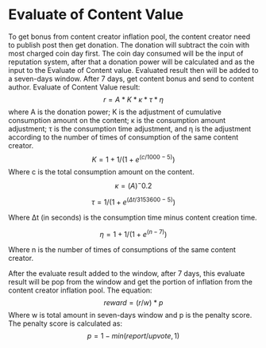 # Evaluate of Content Value

To get bonus from content creator inflation pool, the content creator need to publish post then get donation. The donation will subtract the coin with most charged coin day first. The coin day consumed will be the input of reputation system, after that a donation power will be calculated and as the input to the Evaluate of Content value. Evaluated result then will be added to a seven-days window. After 7 days, get content bonus and send to content author. Evaluate of Content Value result:
$$ r = A * K * κ * τ * η $$
where A is the donation power; K is the adjustment of cumulative consumption amount on the content; κ is the consumption amount adjustment; τ is the consumption time adjustment, and η is the adjustment according to the number of times of consumption of the same content creator.
$$ K = 1 + 1/(1+e ^(c/1000−5)) $$
Where c is the total consumption amount on the content.
$$ κ = (A)^-0.2 $$

$$ τ = 1/(1+e^(Δt/3153600−5)) $$

Where Δt (in seconds) is the consumption time minus content creation time.

$$ η = 1 + 1/(1+e^(n−7)) $$

Where n is the number of times of consumptions of the same content creator.

After the evaluate result added to the window, after 7 days, this evaluate result will be pop from the window and get the portion of inflation from the content creator inflation pool. The equation:
$$ reward = (r/w)*p $$
Where w is total amount in seven-days window and p is the penalty score. The penalty score is calculated as:
$$ p = 1 - min(report/upvote, 1) $$